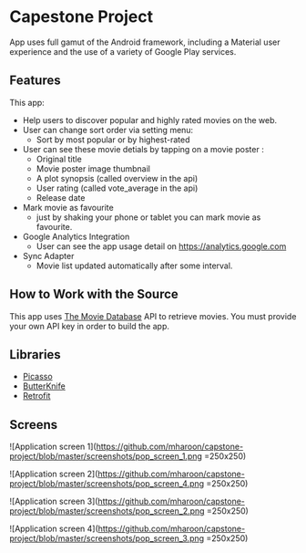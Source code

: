 # Capestone Project

App uses full gamut of the Android framework, including a Material user experience and the use of a variety of Google Play services.

## Features

This app:

* Help users to discover popular and highly rated movies on the web.
* User can change sort order via setting menu:
    - Sort by most popular or by highest-rated
* User can see these movie detials by tapping on a movie poster :
    - Original title
    - Movie poster image thumbnail
    - A plot synopsis (called overview in the api)
    - User rating (called vote_average in the api)
    - Release date
* Mark movie as favourite
    - just by shaking your phone or tablet you can mark movie as favourite.
* Google Analytics Integration
    - User can see the app usage detail on https://analytics.google.com
* Sync Adapter
    - Movie list updated automatically after some interval.


## How to Work with the Source

This app uses [The Movie Database](https://www.themoviedb.org/documentation/api) API to retrieve movies.
You must provide your own API key in order to build the app.

## Libraries

* [Picasso](http://square.github.io/picasso/)
* [ButterKnife](https://github.com/JakeWharton/butterknife)
* [Retrofit](https://github.com/square/retrofit)

## Screens

 ![Application screen 1](https://github.com/mharoon/capstone-project/blob/master/screenshots/pop_screen_1.png =250x250)

 ![Application screen 2](https://github.com/mharoon/capstone-project/blob/master/screenshots/pop_screen_4.png =250x250)

 ![Application screen 3](https://github.com/mharoon/capstone-project/blob/master/screenshots/pop_screen_2.png =250x250)

 ![Application screen 4](https://github.com/mharoon/capstone-project/blob/master/screenshots/pop_screen_3.png =250x250)
